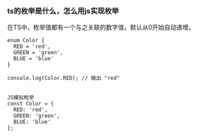 ### ts的枚举是什么，怎么用js实现枚举
在TS中，枚举值都有一个与之关联的数字值，默认从0开始自动递增。
```
enum Color {
  RED = 'red',
  GREEN = 'green',
  BLUE = 'blue'
}

console.log(Color.RED); // 输出 "red"


JS模拟枚举
const Color = {
  RED: 'red',
  GREEN: 'green',
  BLUE: 'blue'
};

```